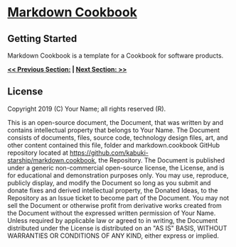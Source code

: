 # [Markdown Cookbook](../readme.md)

## Getting Started

Markdown Cookbook is a template for a Cookbook for software products.

**[<< Previous Section:](.md) | [Next Section: >>](.md)**

## License

Copyright 2019 (C) Your Name; all rights reserved (R).

This is an open-source document, the Document, that was written by and contains intellectual property that belongs to Your Name. The Document consists of documents, files, source code, technology design files, art, and other content contained this file, folder and markdown.cookbook GitHub repository located at <https://github.com/kabuki-starship/markdown.cookbook>, the Repository. The Document is published under a generic non-commercial open-source license, the License, and is for educational and demonstration purposes only. You may use, reproduce, publicly display, and modify the Document so long as you submit and donate fixes and derived intellectual property, the Donated Ideas, to the Repository as an Issue ticket to become part of the Document. You may not sell the Document or otherwise profit from derivative works created from the Document without the expressed written permission of Your Name. Unless required by applicable law or agreed to in writing, the Document distributed under the License is distributed on an "AS IS" BASIS, WITHOUT WARRANTIES OR CONDITIONS OF ANY KIND, either express or implied.
